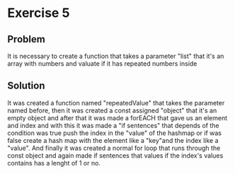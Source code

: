 # Exercise 5

## Problem

It is necessary to create a function that takes a parameter "list" that it's an array with numbers and valuate if it has repeated numbers inside 

## Solution 

It was created a function named "repeatedValue" that takes the parameter named before, then it was created a const assigned "object" that it's an empty object and after that it was made a forEACH that gave us an element and index and with this it was made a "if sentences" that depends of the condition was true push the index in the "value" of the hashmap or if was false create a hash map with the element like a "key"and the index like a "value".
And finally it was created a normal for loop that runs through the const object and again made if sentences that values if the index's values contains has a lenght of 1 or no.